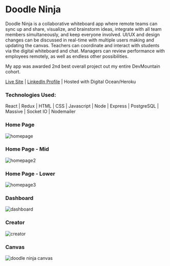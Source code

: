 # Doodle Ninja

Doodle Ninja is a collaborative whiteboard app where remote teams can sync up and share, visualize, and brainstorm ideas, integrate with all team members simultaneously, and keep everyone involved. UI/UX and design changes can be discussed in real-time with multiple users making and updating the canvas. Teachers can coordinate and interact with students via the digital whiteboard and chat. Managers can review performance with employees remotely, as well as endless other possibilities.

My app was awarded 2nd best overall project out my entire DevMountain cohort.

[Live Site](https://doodle.ninja/ "Doodle.Ninja") | [LinkedIn Profile](https://www.linkedin.com/in/michaeljamiejohnston/ "LinkedIn") | Hosted with Digital Ocean/Heroku

### Technologies Used:

React | Redux | HTML | CSS | Javascript | Node | Express | PostgreSQL | Massive | Socket IO | Nodemailer 

### Home Page

![homepage](https://user-images.githubusercontent.com/26236137/44891538-24ad9a00-ac9d-11e8-8357-90c59caa9cdf.png)

### Home Page - Mid

![homepage2](https://user-images.githubusercontent.com/26236137/44891692-0005f200-ac9e-11e8-9779-a2441e9e391a.png)

### Home Page - Lower

![homepage3](https://user-images.githubusercontent.com/26236137/44891710-16ac4900-ac9e-11e8-8915-017de8e048a5.png)

### Dashboard

![dashboard](https://user-images.githubusercontent.com/26236137/44891721-26c42880-ac9e-11e8-9d07-7242c1a9048a.png)

### Creator

![creator](https://user-images.githubusercontent.com/26236137/44891739-35aadb00-ac9e-11e8-8b7f-f316dd005d1b.png)

### Canvas

![doodle ninja canvas](https://user-images.githubusercontent.com/26236137/44892722-925cc480-aca3-11e8-8aab-e38ff89ff9ce.png)


